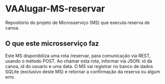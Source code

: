 # VAAlugar-MS-reservar
Repositório do projeto de Microsserviço (MS) que executa reserva de canoa.

## O que este microsserviço faz
Este MS disponibiliza uma rota /reservar, para comunicação via REST, usando o método POST.
Ao chamar esta rota, informar via JSON: id da canoa, id do usuario e uma data.
O MS vai registrar no banco de dados SQLite (exclusivo deste MS) e retornar a confirmação da reserva ou algum erro.


